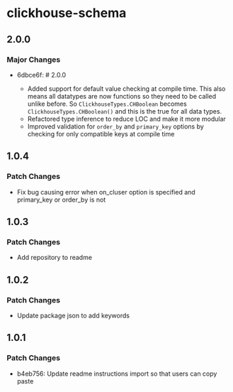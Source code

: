 # clickhouse-schema

## 2.0.0

### Major Changes

- 6dbce6f: # 2.0.0

  - Added support for default value checking at compile time. This also means all datatypes are now functions so they need to be called unlike before. So `ClickhouseTypes.CHBoolean` becomes `ClickhouseTypes.CHBoolean()` and this is the true for all data types.
  - Refactored type inference to reduce LOC and make it more modular
  - Improved validation for `order_by` and `primary_key` options by checking for only compatible keys at compile time

## 1.0.4

### Patch Changes

- Fix bug causing error when on_cluser option is specified and primary_key or order_by is not

## 1.0.3

### Patch Changes

- Add repository to readme

## 1.0.2

### Patch Changes

- Update package json to add keywords

## 1.0.1

### Patch Changes

- b4eb756: Update readme instructions import so that users can copy paste
